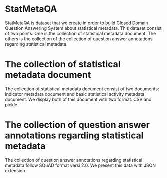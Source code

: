 # StatMetaQA

StatMetaQA is dataset that we create in order to build Closed Domain Question Answering System about statistical metadata. This dataset consist of two points. One is the collection of statistical metadata document. The others is the collection of the collection of question answer annotations regarding statistical metadata.

# The collection of statistical metadata document
The collection of statistical metadata document consist of two documents: indicator metadata document and basic statistical activity metadata document. We display both of this document with two format: CSV and pickle.

# The collection of question answer annotations regarding statistical metadata
The collection of question answer annotations regarding statistical metadata follow SQuAD format versi 2.0. We present this data with JSON extension.
